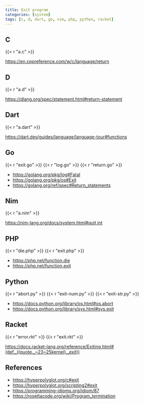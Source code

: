 ```yaml
---
title: Exit program
categories: [system]
tags: [c, d, dart, go, nim, php, python, racket]
---
```


## C

{{< r "a.c" >}}

<https://en.cppreference.com/w/c/language/return>

## D

{{< r "a.d" >}}

<https://dlang.org/spec/statement.html#return-statement>

## Dart

{{< r "a.dart" >}}

<https://dart.dev/guides/language/language-tour#functions>

## Go

{{< r "exit.go" >}}
{{< r "log.go" >}}
{{< r "return.go" >}}

- <https://golang.org/pkg/log#Fatal>
- <https://golang.org/pkg/os#Exit>
- <https://golang.org/ref/spec#Return_statements>

## Nim

{{< r "a.nim" >}}

<https://nim-lang.org/docs/system.html#quit,int>

## PHP

{{< r "die.php" >}}
{{< r "exit.php" >}}

- <https://php.net/function.die>
- <https://php.net/function.exit>

## Python

{{< r "abort.py" >}}
{{< r "exit-num.py" >}}
{{< r "exit-str.py" >}}

- <https://docs.python.org/library/os.html#os.abort>
- <https://docs.python.org/library/sys.html#sys.exit>

## Racket

{{< r "error.rkt" >}}
{{< r "exit.rkt" >}}

<https://docs.racket-lang.org/reference/Exiting.html#(def._((quote._~23~25kernel)._exit))>

## References

- <https://hyperpolyglot.org/c#exit>
- <https://hyperpolyglot.org/scripting2#exit>
- <https://programming-idioms.org/idiom/87>
- <https://rosettacode.org/wiki/Program_termination>
